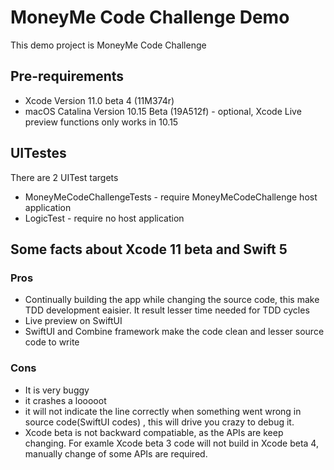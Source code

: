 #  MoneyMe Code Challenge Demo

This demo project is MoneyMe Code Challenge

## Pre-requirements
* Xcode Version 11.0 beta 4 (11M374r)
* macOS Catalina Version 10.15 Beta (19A512f) - optional, Xcode Live preview functions only works in 10.15

## UITestes
There are 2 UITest targets
* MoneyMeCodeChallengeTests - require MoneyMeCodeChallenge host application
* LogicTest - require no host application

## Some facts about Xcode 11 beta and Swift 5
### Pros
* Continually building the app while changing the source code, this make TDD development eaisier. It result lesser time needed for TDD cycles
* Live preview on SwiftUI
* SwiftUI and Combine framework make the code clean and lesser source code to write

### Cons
* It is very buggy
* it crashes a looooot
* it will not indicate the line correctly when something went wrong in source code(SwiftUI codes) , this will drive you crazy to debug it.
* Xcode beta is not backward compatiable, as the APIs are keep changing. For examle Xcode beta 3 code will not build in Xcode beta 4, manually change of some APIs are required.
